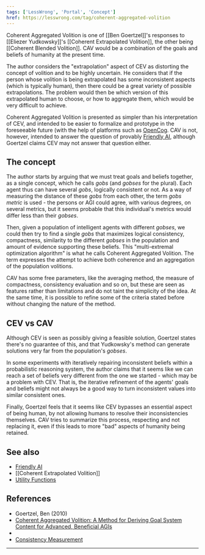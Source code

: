 ```yaml
---
tags: ['LessWrong', 'Portal', 'Concept']
href: https://lesswrong.com/tag/coherent-aggregated-volition
---
```


Coherent Aggregated Volition is one of [[Ben Goertzel]]'s responses to [[Eliezer Yudkowsky]]'s [[Coherent Extrapolated Volition]], the other being [[Coherent Blended Volition]]. CAV would be a combination of the goals and beliefs of humanity at the present time.

The author considers the "extrapolation" aspect of CEV as distorting the concept of volition and to be highly uncertain. He considers that if the person whose volition is being extrapolated has some inconsistent aspects (which is typically human), then there could be a great variety of possible extrapolations. The problem would then be which version of this extrapolated human to choose, or how to aggregate them, which would be very difficult to achieve.

Coherent Aggregated Volition is presented as simpler than his interpretation of CEV, and intended to be easier to formalize and prototype in the foreseeable future (with the help of platforms such as [OpenCog](http://opencog.org). CAV is not, however, intended to answer the question of provably [Friendly AI](https://wiki.lesswrong.com/wiki/Friendly_AI), although Goertzel claims CEV may not answer that question either.

## The concept
The author starts by arguing that we must treat goals and beliefs together, as a single concept, which he calls *gobs* (and *gobses* for the plural). Each agent thus can have several *gobs*, logically consistent or not. As a way of measuring the distance of these *gobs* from each other, the term *gobs metric* is used - the persons or AGI could agree, with various degrees, on several metrics, but it seems probable that this individual's metrics would differ less than their *gobses*.

Then, given a population of intelligent agents with different *gobses*, we could then try to find a single *gobs* that maximizes logical consistency, compactness, similarity to the different *gobses* in the population and amount of evidence supporting these beliefs. This "multi-extremal optimization algorithm" is what he calls Coherent Aggregated Volition. The term expresses the attempt to achieve both coherence and an aggregation of the population volitions.

CAV has some free parameters, like the averaging method, the measure of compactness, consistency evaluation and so on, but these are seen as features rather than limitations and do not taint the simplicity of the idea. At the same time, it is possible to refine some of the criteria stated before without changing the nature of the method.

## CEV vs CAV
Although CEV is seen as possibly giving a feasible solution, Goertzel states there's no guarantee of this, and that Yudkowsky's method can generate solutions very far from the population's *gobses*.

In some experiments with iteratively repairing inconsistent beliefs within a probabilistic reasoning system, the author claims that it seems like we can reach a set of beliefs very different from the one we started - which may be a problem with CEV. That is, the iterative refinement of the agents' goals and beliefs might not always be a good way to turn inconsistent values into similar consistent ones.

Finally, Goertzel feels that it seems like CEV bypasses an essential aspect of being human, by not allowing humans to resolve their inconsistencies themselves. CAV tries to summarize this process, respecting and not replacing it, even if this leads to more "bad" aspects of humanity being retained.

## See also
- [Friendly AI](https://wiki.lesswrong.com/wiki/Friendly_AI)
- [[Coherent Extrapolated Volition]]
- [Utility Functions](https://www.lesswrong.com/tag/utility-functions?showPostCount=true&useTagName=true)

## References
- Goertzel, Ben (2010) 
- [Coherent Aggregated Volition: A Method for Deriving Goal System Content for Advanced, Beneficial AGIs](http://multiverseaccordingtoben.blogspot.com/2010/03/coherent-aggregated-volition-toward.html)
-  
- [Consistency Measurement](http://www.aquar-system.com/catalog/pulp-consistency-measurement-and-control/)



---

